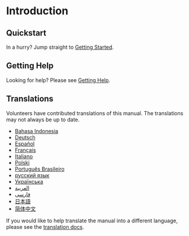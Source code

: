 # Introduction

## Quickstart

In a hurry? Jump straight to [Getting Started](getting-started.md).

## Getting Help

Looking for help? Please see [Getting Help](./getting-help.md).

## Translations

Volunteers have contributed translations of this manual. The
translations may not always be up to date.

- [Bahasa Indonesia](https://apps.ankiweb.net/docs/manual.id.html)
- [Deutsch](https://web.archive.org/web/20240413080739/https://www.dennisproksch.de/anki)
- [Español](https://apps.ankiweb.net/docs/manual.es.html)
- [Français](https://apps.ankiweb.net/docs/manual.fr.html)
- [Italiano](https://web.archive.org/web/20160423223801/http://192.167.9.6/Anki_ITA/Manual_ITA.htm)
- [Polski](https://platynowy.github.io/anki-manual/)
- [Português Brasileiro](https://mizerablebr.github.io/anki-manual/)
- [русский язык](https://alexeygorelov.github.io/anki-manual-ru/)
- [Українська](https://astropsy999.github.io/anki-manual/)
- [العربية](https://abdnh.github.io/anki-manual/)
- [فارسى](http://ankidroid.ir/anki.pdf)
- [日本語](http://wikiwiki.jp/rage2050/)
- [简体中文](http://www.ankichina.net/manual/anki/)

If you would like to help translate the manual into a different language,
please see the [translation docs](https://translating.ankiweb.net/anki/manual.html).
